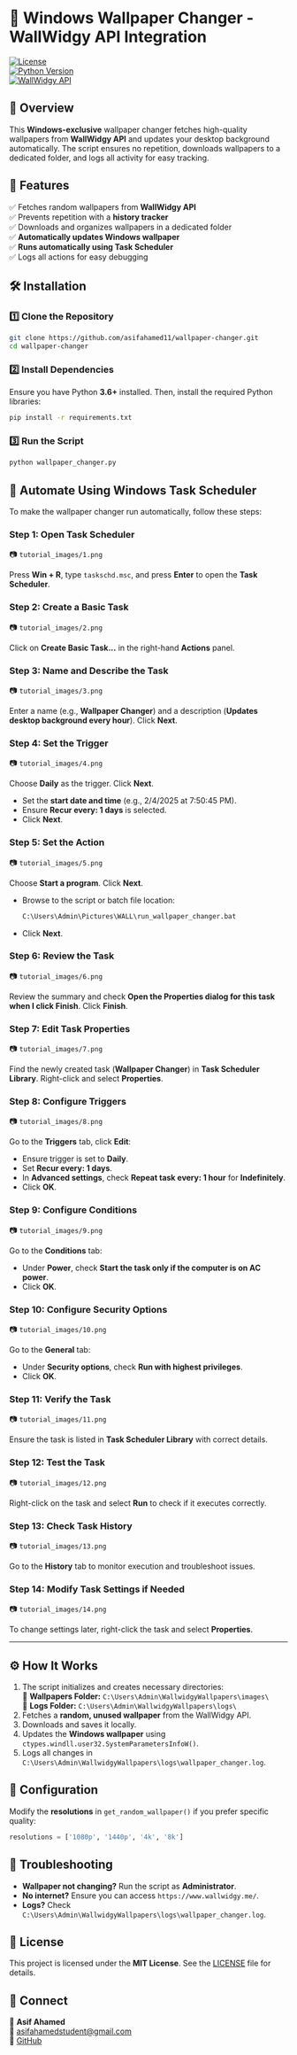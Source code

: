 # 🌄 Windows Wallpaper Changer - WallWidgy API Integration  

[![License](https://img.shields.io/badge/License-MIT-blue.svg)](https://opensource.org/licenses/MIT)  
[![Python Version](https://img.shields.io/badge/Python-3.6%2B-blue)](https://www.python.org/downloads/)  
[![WallWidgy API](https://img.shields.io/badge/WallWidgy-API-orange)](https://www.wallwidgy.me/)  

## 📌 Overview  
This **Windows-exclusive** wallpaper changer fetches high-quality wallpapers from **WallWidgy API** and updates your desktop background automatically. The script ensures no repetition, downloads wallpapers to a dedicated folder, and logs all activity for easy tracking.  

## 🚀 Features  
✅ Fetches random wallpapers from **WallWidgy API**  
✅ Prevents repetition with a **history tracker**  
✅ Downloads and organizes wallpapers in a dedicated folder  
✅ **Automatically updates Windows wallpaper**  
✅ **Runs automatically using Task Scheduler**  
✅ Logs all actions for easy debugging  

## 🛠 Installation  

### 1️⃣ Clone the Repository  
```bash
git clone https://github.com/asifahamed11/wallpaper-changer.git
cd wallpaper-changer
```

### 2️⃣ Install Dependencies  
Ensure you have Python **3.6+** installed. Then, install the required Python libraries:  
```bash
pip install -r requirements.txt
```

### 3️⃣ Run the Script  
```bash
python wallpaper_changer.py
```

## 🔄 Automate Using Windows Task Scheduler  

To make the wallpaper changer run automatically, follow these steps:  

### Step 1: Open Task Scheduler  

📷 `tutorial_images/1.png`  

Press **Win + R**, type `taskschd.msc`, and press **Enter** to open the **Task Scheduler**.  

### Step 2: Create a Basic Task  

📷 `tutorial_images/2.png`  

Click on **Create Basic Task...** in the right-hand **Actions** panel.  

### Step 3: Name and Describe the Task  

📷 `tutorial_images/3.png`  

Enter a name (e.g., **Wallpaper Changer**) and a description (**Updates desktop background every hour**). Click **Next**.  

### Step 4: Set the Trigger  

📷 `tutorial_images/4.png`  

Choose **Daily** as the trigger. Click **Next**.  
- Set the **start date and time** (e.g., 2/4/2025 at 7:50:45 PM).  
- Ensure **Recur every: 1 days** is selected.  
- Click **Next**.  

### Step 5: Set the Action  

📷 `tutorial_images/5.png`  

Choose **Start a program**. Click **Next**.  
- Browse to the script or batch file location:  
  ```bash
  C:\Users\Admin\Pictures\WALL\run_wallpaper_changer.bat
  ```
- Click **Next**.  

### Step 6: Review the Task  

📷 `tutorial_images/6.png`  

Review the summary and check **Open the Properties dialog for this task when I click Finish**. Click **Finish**.  

### Step 7: Edit Task Properties  

📷 `tutorial_images/7.png`  

Find the newly created task (**Wallpaper Changer**) in **Task Scheduler Library**. Right-click and select **Properties**.  

### Step 8: Configure Triggers  

📷 `tutorial_images/8.png`  

Go to the **Triggers** tab, click **Edit**:  
- Ensure trigger is set to **Daily**.  
- Set **Recur every: 1 days**.  
- In **Advanced settings**, check **Repeat task every: 1 hour** for **Indefinitely**.  
- Click **OK**.  

### Step 9: Configure Conditions  

📷 `tutorial_images/9.png`  

Go to the **Conditions** tab:  
- Under **Power**, check **Start the task only if the computer is on AC power**.  
- Click **OK**.  

### Step 10: Configure Security Options  

📷 `tutorial_images/10.png`  

Go to the **General** tab:  
- Under **Security options**, check **Run with highest privileges**.  
- Click **OK**.  

### Step 11: Verify the Task  

📷 `tutorial_images/11.png`  

Ensure the task is listed in **Task Scheduler Library** with correct details.  

### Step 12: Test the Task  

📷 `tutorial_images/12.png`  

Right-click on the task and select **Run** to check if it executes correctly.  

### Step 13: Check Task History  

📷 `tutorial_images/13.png`  

Go to the **History** tab to monitor execution and troubleshoot issues.  

### Step 14: Modify Task Settings if Needed  

📷 `tutorial_images/14.png`  

To change settings later, right-click the task and select **Properties**.  

---

## ⚙️ How It Works  
1. The script initializes and creates necessary directories:  
   📂 **Wallpapers Folder:** `C:\Users\Admin\WallwidgyWallpapers\images\`  
   📂 **Logs Folder:** `C:\Users\Admin\WallwidgyWallpapers\logs\`  
2. Fetches a **random, unused wallpaper** from the WallWidgy API.  
3. Downloads and saves it locally.  
4. Updates the **Windows wallpaper** using `ctypes.windll.user32.SystemParametersInfoW()`.  
5. Logs all changes in `C:\Users\Admin\WallwidgyWallpapers\logs\wallpaper_changer.log`.  

## 🔧 Configuration  
Modify the **resolutions** in `get_random_wallpaper()` if you prefer specific quality:  
```python
resolutions = ['1080p', '1440p', '4k', '8k']
```

## 🐛 Troubleshooting  
- **Wallpaper not changing?** Run the script as **Administrator**.  
- **No internet?** Ensure you can access `https://www.wallwidgy.me/`.  
- **Logs?** Check `C:\Users\Admin\WallwidgyWallpapers\logs\wallpaper_changer.log`.  

## 📜 License  
This project is licensed under the **MIT License**. See the [LICENSE](LICENSE) file for details.  

## 💬 Connect  
👤 **Asif Ahamed**  
📧 [asifahamedstudent@gmail.com](mailto:asifahamedstudent@gmail.com)  
🐙 [GitHub](https://github.com/asifahamed11)  
